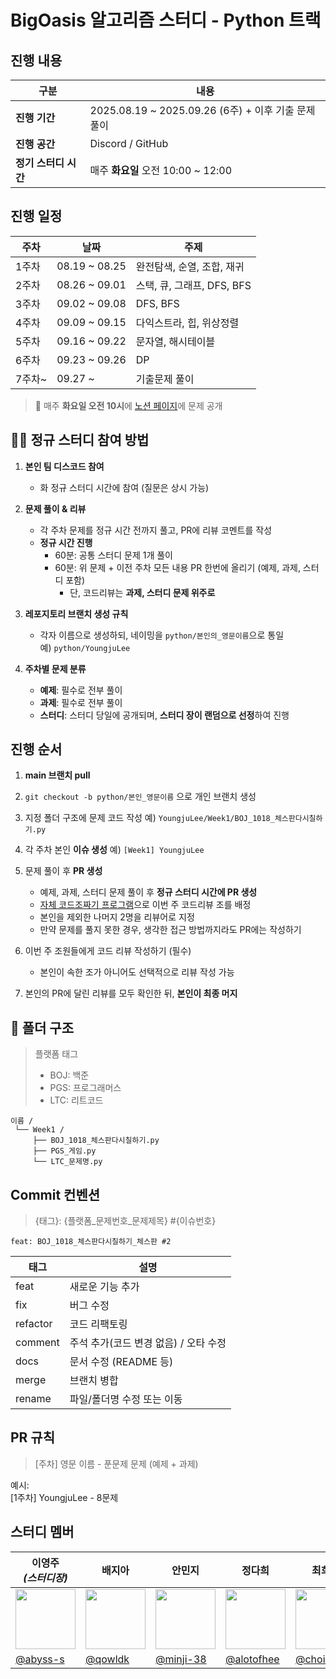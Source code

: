 # BigOasis 알고리즘 스터디 - Python 트랙

## 진행 내용

| 구분            | 내용                                         |
|---------------|--------------------------------------------|
| **진행 기간**     | 2025.08.19 ~ 2025.09.26 (6주) + 이후 기출 문제 풀이 |
| **진행 공간**     | Discord / GitHub                           |
| **정기 스터디 시간** | 매주 **화요일** 오전 10:00 ~ 12:00                |

## 진행 일정

| 주차   | 날짜            | 주제                   |
|------|---------------|----------------------|
| 1주차  | 08.19 ~ 08.25 | 완전탐색, 순열, 조합, 재귀     |
| 2주차  | 08.26 ~ 09.01 | 스택, 큐, 그래프, DFS, BFS |
| 3주차  | 09.02 ~ 09.08 | DFS, BFS             |
| 4주차  | 09.09 ~ 09.15 | 다익스트라, 힙, 위상정렬       |
| 5주차  | 09.16 ~ 09.22 | 문자열, 해시테이블           |
| 6주차  | 09.23 ~ 09.26 | DP                   |
| 7주차~ | 09.27 ~       | 기출문제 풀이              |

> 📌 매주 **화요일 오전 10시**에 [노션 페이지](https://www.notion.so/BigOasis-250672106a20807ca6e0f592c364e091?source=copy_link)에 문제 공개

## 🙋‍♂️ 정규 스터디 참여 방법

1. **본인 팀 디스코드 참여**
    - 화 정규 스터디 시간에 참여 (질문은 상시 가능)

2. **문제 풀이 & 리뷰**
    - 각 주차 문제를 정규 시간 전까지 풀고, PR에 리뷰 코멘트를 작성
    - **정규 시간 진행**
        - 60분: 공통 스터디 문제 1개 풀이
        - 60분: 위 문제 + 이전 주차 모든 내용 PR 한번에 올리기 (예제, 과제, 스터디 포함)
            - 단, 코드리뷰는 **과제, 스터디 문제 위주로**

3. **레포지토리 브랜치 생성 규칙**
    - 각자 이름으로 생성하되, 네이밍을 `python/본인의_영문이름`으로 통일  
      예) `python/YoungjuLee`

4. **주차별 문제 분류**
    * **예제**: 필수로 전부 풀이
    * **과제**: 필수로 전부 풀이
    * **스터디**: 스터디 당일에 공개되며, **스터디 장이 랜덤으로 선정**하여 진행

## 진행 순서

1. **main 브랜치 pull**
2. `git checkout -b python/본인_영문이름` 으로 개인 브랜치 생성
3. 지정 폴더 구조에 문제 코드 작성
   예) `YoungjuLee/Week1/BOJ_1018_체스판다시칠하기.py`
4. 각 주차 본인 **이슈 생성**
   예) `[Week1] YoungjuLee`
5. 문제 풀이 후 **PR 생성**
   	* 예제, 과제, 스터디 문제 풀이 후 **정규 스터디 시간에 PR 생성**
    * [자체 코드조짜기 프로그램](https://big-oasis-team-divider.vercel.app/)으로 이번 주 코드리뷰 조를 배정
    * 본인을 제외한 나머지 2명을 리뷰어로 지정
    * 만약 문제를 풀지 못한 경우, 생각한 접근 방법까지라도 PR에는 작성하기
6. 이번 주 조원들에게 코드 리뷰 작성하기 (필수)

    * 본인이 속한 조가 아니어도 선택적으로 리뷰 작성 가능
7. 본인의 PR에 달린 리뷰를 모두 확인한 뒤, **본인이 최종 머지**

## 📂 폴더 구조

> 플랫폼 태그
> - BOJ: 백준
> - PGS: 프로그래머스
> - LTC: 리트코드

```
이름 /
 └── Week1 /
     ├── BOJ_1018_체스판다시칠하기.py
     ├── PGS_게임.py
     └── LTC_문제명.py
```

## Commit 컨벤션

> {태그}: {플랫폼_문제번호_문제제목} #{이슈번호}

```
feat: BOJ_1018_체스판다시칠하기_체스판 #2
```

| 태그       | 설명                      |
|----------|-------------------------|
| feat     | 새로운 기능 추가               |
| fix      | 버그 수정                   |
| refactor | 코드 리팩토링                 |
| comment  | 주석 추가(코드 변경 없음) / 오타 수정 |
| docs     | 문서 수정 (README 등)        |
| merge    | 브랜치 병합                  |
| rename   | 파일/폴더명 수정 또는 이동         |

## PR 규칙

> \[주차] 영문 이름 - 푼문제 문제 (예제 + 과제)

예시:  
[1주차] YoungjuLee - 8문제


## 스터디 멤버

| 이영주 <br/> *(스터디장)*                                                          | 배지아                                                                          | 안민지                                                                          | 정다희                                                                         | 최희승                                                                          | 
|-----------------------------------------------------------------------------|------------------------------------------------------------------------------|------------------------------------------------------------------------------|-----------------------------------------------------------------------------|------------------------------------------------------------------------------|
| <img src="https://avatars.githubusercontent.com/u/77565980?v=4" width="96"> | <img src="https://avatars.githubusercontent.com/u/124412137?v=4" width="96"> | <img src="https://avatars.githubusercontent.com/u/195983909?v=4" width="96"> | <img src="https://avatars.githubusercontent.com/u/55499429?v=4" width="96"> | <img src="https://avatars.githubusercontent.com/u/195768537?v=4" width="96"> | <img src="https://avatars.githubusercontent.com/u/127181459?v=4" width="96"> |
| [@abyss-s](https://github.com/abyss-s)                                      | [@qowldk](https://github.com/qowldk)                                         | [@minji-38](https://github.com/minji-38)                                     | [@alotofhee](https://github.com/alotofhee)                                  | [@choi-hi](https://github.com/choi-hi)                                       | 
